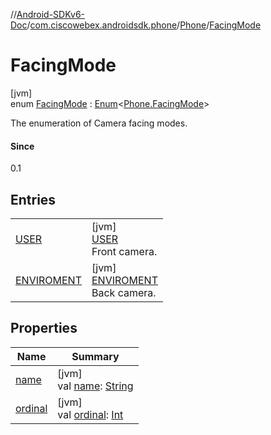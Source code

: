 //[Android-SDKv6-Doc](../../../../index.md)/[com.ciscowebex.androidsdk.phone](../../index.md)/[Phone](../index.md)/[FacingMode](index.md)

# FacingMode

[jvm]\
enum [FacingMode](index.md) : [Enum](https://kotlinlang.org/api/latest/jvm/stdlib/kotlin/-enum/index.html)&lt;[Phone.FacingMode](index.md)&gt; 

The enumeration of Camera facing modes.

#### Since

0.1

## Entries

| | |
|---|---|
| [USER](-u-s-e-r/index.md) | [jvm]<br>[USER](-u-s-e-r/index.md)<br>Front camera. |
| [ENVIROMENT](-e-n-v-i-r-o-m-e-n-t/index.md) | [jvm]<br>[ENVIROMENT](-e-n-v-i-r-o-m-e-n-t/index.md)<br>Back camera. |

## Properties

| Name | Summary |
|---|---|
| [name](../../../com.ciscowebex.androidsdk.team/-list-team-membership-result/-bad-request/index.md#-372974862%2FProperties%2F-411797461) | [jvm]<br>val [name](../../../com.ciscowebex.androidsdk.team/-list-team-membership-result/-bad-request/index.md#-372974862%2FProperties%2F-411797461): [String](https://kotlinlang.org/api/latest/jvm/stdlib/kotlin/-string/index.html) |
| [ordinal](../../../com.ciscowebex.androidsdk.team/-list-team-membership-result/-bad-request/index.md#-739389684%2FProperties%2F-411797461) | [jvm]<br>val [ordinal](../../../com.ciscowebex.androidsdk.team/-list-team-membership-result/-bad-request/index.md#-739389684%2FProperties%2F-411797461): [Int](https://kotlinlang.org/api/latest/jvm/stdlib/kotlin/-int/index.html) |
